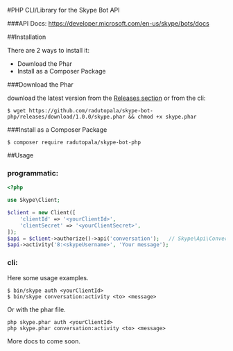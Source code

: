 #PHP CLI/Library for the Skype Bot API

###API Docs: https://developer.microsoft.com/en-us/skype/bots/docs

##Installation

There are 2 ways to install it: 
 
  - Download the Phar
  - Install as a Composer Package

###Download the Phar

download the latest version from the [Releases section](https://github.com/radutopala/skype-bot-php/releases/latest) or from the cli:

```
$ wget https://github.com/radutopala/skype-bot-php/releases/download/1.0.0/skype.phar && chmod +x skype.phar
```

###Install as a Composer Package

```
$ composer require radutopala/skype-bot-php
```

##Usage

### programmatic:

```php
<?php

use Skype\Client;

$client = new Client([
    'clientId' => '<yourClientId>',
    'clientSecret' => '<yourClientSecret>',
]);
$api = $client->authorize()->api('conversation');   // Skype\Api\Conversation
$api->activity('8:<skypeUsername>', 'Your message');
```

### cli:

Here some usage examples.

```
$ bin/skype auth <yourClientId>
$ bin/skype conversation:activity <to> <message>
```

Or with the phar file. 

```
php skype.phar auth <yourClientId>
php skype.phar conversation:activity <to> <message>
```

More docs to come soon.
